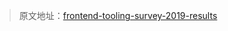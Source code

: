 > 原文地址：[frontend-tooling-survey-2019-results](https://ashleynolan.co.uk/blog/frontend-tooling-survey-2019-results)
